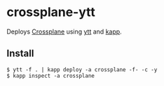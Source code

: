 # crossplane-ytt
Deploys [Crossplane](https://github.com/crossplaneio/crossplane) using [ytt](https://get-ytt.io/) and [kapp](https://get-kapp.io/).

## Install
```
$ ytt -f . | kapp deploy -a crossplane -f- -c -y
$ kapp inspect -a crossplane
